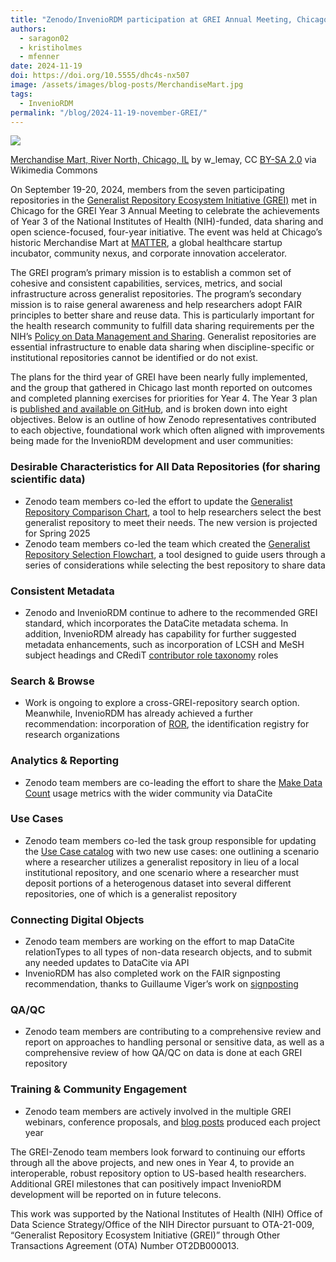 ```yaml
---
title: "Zenodo/InvenioRDM participation at GREI Annual Meeting, Chicago"
authors: 
  - saragon02
  - kristiholmes
  - mfenner
date: 2024-11-19
doi: https://doi.org/10.5555/dhc4s-nx507
image: /assets/images/blog-posts/MerchandiseMart.jpg
tags: 
  - InvenioRDM
permalink: "/blog/2024-11-19-november-GREI/"
---
```


![](/assets/images/blog-posts/MerchandiseMart.jpg)

[Merchandise Mart, River North, Chicago, IL](https://commons.wikimedia.org/wiki/File:Merchandise_Mart,_River_North,_Chicago,_IL.jpg) by w_lemay, CC [BY-SA 2.0](https://creativecommons.org/licenses/by-sa/2.0) via Wikimedia Commons


On September 19-20, 2024, members from the seven participating repositories in the [Generalist Repository Ecosystem Initiative (GREI)](https://datascience.nih.gov/data-ecosystem/generalist-repository-ecosystem-initiative) met in Chicago for the GREI Year 3 Annual Meeting to celebrate the achievements of Year 3 of the National Institutes of Health (NIH)-funded, data sharing and open science-focused, four-year initiative. The event was held at Chicago’s historic Merchandise Mart at [MATTER](https://matter.health/), a global healthcare startup incubator, community nexus, and corporate innovation accelerator. 

The GREI program’s primary mission is to establish a common set of cohesive and consistent capabilities, services, metrics, and social infrastructure across generalist repositories. The program’s secondary mission is to raise general awareness and help researchers adopt FAIR principles to better share and reuse data. This is particularly important for the health research community to fulfill data sharing requirements per the NIH’s [Policy on Data Management and Sharing](https://grants.nih.gov/grants/guide/notice-files/NOT-OD-21-013.html). Generalist repositories are essential infrastructure to enable data sharing when discipline-specific or institutional repositories cannot be identified or do not exist.

The plans for the third year of GREI have been nearly fully implemented, and the group that gathered in Chicago last month reported on outcomes and completed planning exercises for priorities for Year 4. The Year 3 plan is [published and available on GitHub](https://medium.com/@blog-grei/unlocking-innovation-the-generalist-repositories-embrace-transparency-and-community-on-github-08cdef676e2e), and is broken down into eight objectives. Below is an outline of how Zenodo representatives contributed to each objective, foundational work which often aligned with improvements being made for the InvenioRDM development and user communities:

### Desirable Characteristics for All Data Repositories (for sharing scientific data)

- Zenodo team members co-led the effort to update the [Generalist Repository Comparison Chart](https://doi.org/10.5281/zenodo.7946938), a tool to help researchers select the best generalist repository to meet their needs. The new version is projected for Spring 2025
- Zenodo team members co-led the team which created the [Generalist Repository Selection Flowchart](https://doi.org/10.5281/zenodo.11105430), a tool designed to guide users through a series of considerations while selecting the best repository to share data

### Consistent Metadata

- Zenodo and InvenioRDM continue to adhere to the recommended GREI standard, which incorporates the DataCite metadata schema. In addition, InvenioRDM already has capability for further suggested metadata enhancements, such as incorporation of LCSH and MeSH subject headings and CRediT [contributor role taxonomy](https://credit.niso.org/) roles

### Search & Browse

- Work is ongoing to explore a cross-GREI-repository search option. Meanwhile, InvenioRDM has already achieved a further recommendation: incorporation of [ROR](https://ror.org/), the identification registry for research organizations

### Analytics & Reporting

- Zenodo team members are co-leading the effort to share the [Make Data Count](https://makedatacount.org/learn-about-us/) usage metrics with the wider community via DataCite 

### Use Cases

- Zenodo team members co-led the task group responsible for updating the [Use Case catalog](https://doi.org/10.5281/zenodo.12212654) with two new use cases: one outlining a scenario where a researcher utilizes a generalist repository in lieu of a local institutional repository, and one scenario where a researcher must deposit portions of a heterogenous dataset into several different repositories, one of which is a generalist repository

### Connecting Digital Objects

- Zenodo team members are working on the effort to map DataCite relationTypes to all types of non-data research objects, and to submit any needed updates to DataCite via API
- InvenioRDM has also completed work on the FAIR signposting recommendation, thanks to Guillaume Viger’s work on [signposting](https://doi.org/10.5281/zenodo.12554416)

### QA/QC

- Zenodo team members are contributing to a comprehensive review and report on approaches to handling personal or sensitive data, as well as a comprehensive review of how QA/QC on data is done at each GREI repository

### Training & Community Engagement

- Zenodo team members are actively involved in the multiple GREI webinars, conference proposals, and [blog posts](https://medium.com/@blog-grei) produced each project year

The GREI-Zenodo team members look forward to continuing our efforts through all the above projects, and new ones in Year 4, to provide an interoperable, robust repository option to US-based health researchers. Additional GREI milestones that can positively impact InvenioRDM development will be reported on in future telecons. 

This work was supported by the National Institutes of Health (NIH) Office of Data Science Strategy/Office of the NIH Director pursuant to OTA-21-009, “Generalist Repository Ecosystem Initiative (GREI)” through Other Transactions Agreement (OTA) Number OT2DB000013.